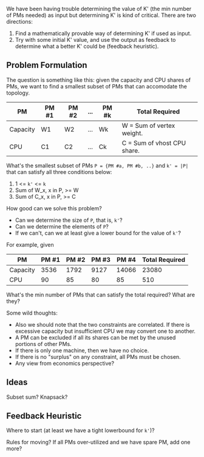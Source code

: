 We have been having trouble determining the value of K' (the min number of PMs needed) as input but determining K' is kind of critical. There are two directions:

1. Find a mathematically provable way of determining K' if used as input.
2. Try with some initial K' value, and use the output as feedback to determine what a better K' could be (feedback heuristic).

## Problem Formulation

The question is something like this: given the capacity and CPU shares of PMs, we want to find a smallest subset of PMs that can accomodate the topology.

| PM       | PM #1 | PM #2 | ... | PM #k | Total Required              |
| -------- | ----- | ----- | --- | ----- | --------------------------- |
| Capacity | W1    | W2    | ... | Wk    | W = Sum of vertex weight.   |
| CPU      | C1    | C2    | ... | Ck    | C = Sum of vhost CPU share. |

What's the smallest subset of PMs `P = {PM #a, PM #b, ..}` and `k' = |P|` that can satisfy all three conditions below:

1. 1 <= `k'` <= `k`
2. Sum of W_x, x in P, >= W
3. Sum of C_x, x in P, >= C

How good can we solve this problem?
 * Can we determine the size of `P`, that is, `k'`?
 * Can we determine the elements of `P`?
 * If we can't, can we at least give a lower bound for the value of `k'`?

For example, given

| PM       | PM #1 | PM #2 | PM #3 | PM #4 | Total Required |
| -------- | ----- | ----- | ----- | ----- | -------------- |
| Capacity | 3536  | 1792  | 9127  | 14066 | 23080          |
| CPU      | 90    | 85    | 80    | 85    | 510            |

What's the min number of PMs that can satisfy the total required? What are they?


Some wild thoughts:
 * Also we should note that the two constraints are correlated. If there is excessive capacity
but insufficient CPU we may convert one to another.
 * A PM can be excluded if all its shares can be met by the unused portions of other PMs.
 * If there is only one machine, then we have no choice.
 * If there is no "surplus" on any constraint, all PMs must be chosen.
 * Any view from economics perspective?

## Ideas

Subset sum? Knapsack?

## Feedback Heuristic

Where to start (at least we have a tight lowerbound for `k'`)?

Rules for moving? If all PMs over-utilized and we have spare PM, add one more?
